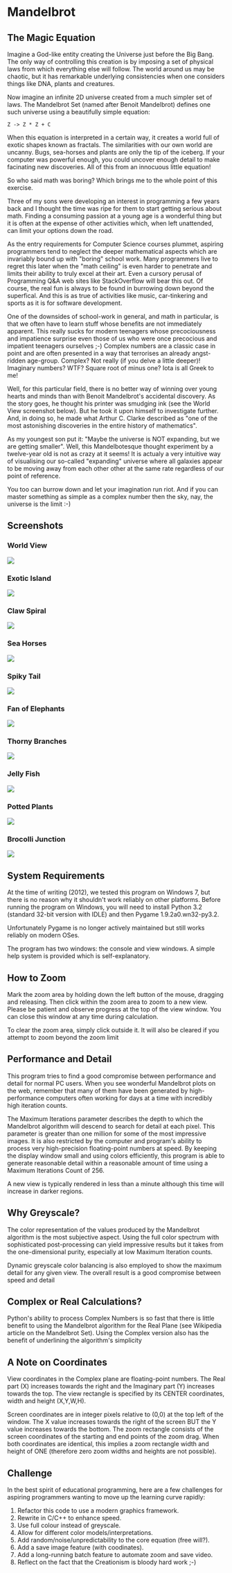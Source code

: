 # Mandelbrot

## The Magic Equation

Imagine a God-like entity creating the Universe just before the
Big Bang. The only way of controlling this creation is by imposing
a set of physical laws from which everything else will follow.
The world around us may be chaotic, but it has remarkable underlying
consistencies when one considers things like DNA, plants and creatures.

Now imagine an infinite 2D universe created from a much simpler
set of laws. The Mandelbrot Set (named after Benoit Mandelbrot)
defines one such universe using a beautifully simple equation:

    Z -> Z * Z + C
  
When this equation is interpreted in a certain way, it creates a
world full of exotic shapes known as fractals. The similarities
with our own world are uncanny. Bugs, sea-horses and plants are
only the tip of the iceberg. If your computer was powerful enough,
you could uncover enough detail to make facinating new discoveries.
All of this from an innocuous little equation!

So who said math was boring? Which brings me to the whole point
of this exercise.

Three of my sons were developing an interest in programming a
few years back and I thought the time was ripe for them to start
getting serious about math. Finding a consuming passion at a
young age is a wonderful thing but it is often at the expense of
other activities which, when left unattended, can limit your
options down the road.

As the entry requirements for Computer Science courses plummet,
aspiring programmers tend to neglect the deeper mathematical
aspects which are invariably bound up with "boring" school work.
Many programmers live to regret this later when the "math ceiling"
is even harder to penetrate and limits their ability to truly
excel at their art. Even a cursory perusal of Programming Q&A web
sites like StackOverflow will bear this out. Of course, the real
fun is always to be found in burrowing down beyond the superfical.
And this is as true of activities like music, car-tinkering and
sports as it is for software development.

One of the downsides of school-work in general, and math in
particular, is that we often have to learn stuff whose benefits
are not immediately apparent. This really sucks for modern
teenagers whose precociousness and impatience surprise even
those of us who were once precocious and impatient teenagers
ourselves ;-) Complex numbers are a classic case in point and are
often presented in a way that terrorises an already angst-ridden
age-group. Complex? Not really (if you delve a little deeper)!
Imaginary numbers? WTF? Square root of minus one? Iota is all
Greek to me!

Well, for this particular field, there is no better way of
winning over young hearts and minds than with Benoit
Mandelbrot's accidental discovery. As the story goes, he
thought his printer was smudging ink (see the World View
screenshot below). But he took it upon himself to investigate
further. And, in doing so, he made what Arthur C. Clarke
described as "one of the most astonishing discoveries in the
entire history of mathematics".

As my youngest son put it: "Maybe the universe is NOT expanding,
but we are getting smaller". Well, this Mandelbotesque thought
experiment by a twelve-year old is not as crazy at it seems!
It is actualy a very intuitive way of visualising our so-called
"expanding" universe where all galaxies appear to be moving away
from each other other at the same rate regardless of our point
of reference.

You too can burrow down and let your imagination run riot.
And if you can master something as simple as a complex number
then the sky, nay, the universe is the limit :-)

## Screenshots

### World View

![](/WorldView.jpg)

### Exotic Island

![](/ExoticIsland.jpg)

### Claw Spiral

![](/ClawSpiral.jpg)

### Sea Horses

![](/SeaHorses.jpg)

### Spiky Tail

![](/SpikyTail.jpg)

### Fan of Elephants

![](/FanOfElephants.jpg)

### Thorny Branches

![](/ThornyBranches.jpg)

### Jelly Fish

![](/JellyFish.jpg)

### Potted Plants

![](/PottedPlants.jpg)

### Brocolli Junction

![](/BrocolliJunction.jpg)

## System Requirements

At the time of writing (2012), we tested this program on Windows 7,
but there is no reason why it shouldn't work reliably on other
platforms. Before running the program on Windows, you will need to
install Python 3.2 (standard 32-bit version with IDLE) and then
Pygame 1.9.2a0.wn32-py3.2.

Unfortunately Pygame is no longer actively maintained but still
works reliably on modern OSes. 

The program has two windows: the console and view windows.
A simple help system is provided which is self-explanatory.

## How to Zoom

Mark the zoom area by holding down the left button of the mouse,
dragging and releasing. Then click within the zoom area to zoom
to a new view. Please be patient and observe progress at the top
of the view window. You can close this window at any time during
calculation.
 
To clear the zoom area, simply click outside it. It will also be
cleared if you attempt to zoom beyond the zoom limit

## Performance and Detail
   
This program tries to find a good compromise between performance
and detail for normal PC users. When you see wonderful Mandelbrot
plots on the web, remember that many of them have been generated
by high-performance computers often working for days at a time
with incredibly high iteration counts.

The Maximum Iterations parameter describes the depth to which the
Mandelbrot algorithm will descend to search for detail at each
pixel. This parameter is greater than one million for some of the
most impressive images. It is also restricted by the computer and
program's ability to process very high-precision floating-point
numbers at speed. By keeping the display window small and using
colors efficiently, this program is able to generate reasonable
detail within a reasonable amount of time using a Maximum
Iterations Count of 256.

A new view is typically rendered in less than a minute although
this time will increase in darker regions.

## Why Greyscale?
   
The color representation of the values produced by the Mandelbrot
algorithm is the most subjective aspect. Using the full color
spectrum with sophisticated post-processing can yield impressive
results but it takes from the one-dimensional purity, especially
at low Maximum Iteration counts.
 
Dynamic greyscale color balancing is also employed to show the
maximum detail for any given view. The overall result is a good
compromise between speed and detail

## Complex or Real Calculations?

Python's ability to process Complex Numbers is so fast that
there is little benefit to using the Mandelbrot algorithm for
the Real Plane (see Wikipedia article on the Mandelbrot Set).
Using the Complex version also has the benefit of underlining
the algorithm's simplicity

## A Note on Coordinates

View coordinates in the Complex plane are floating-point
numbers. The Real part (X) increases towards the right and
the Imaginary part (Y) increases towards the top. The view
rectangle is specified by its CENTER coordinates, width and
height (X,Y,W,H).

Screen coordinates are in integer pixels relative to (0,0)
at the top left of the window. The X value increases towards
the right of the screen BUT the Y value increases towards
the bottom. The zoom rectangle consists of the screen
coordinates of the starting and end points of the zoom drag.
When both coordinates are identical, this implies a zoom
rectangle width and height of ONE (therefore zero zoom
widths and heights are not possible).

## Challenge

In the best spirit of educational programming, here are a
few challenges for aspiring programmers wanting to move up
the learning curve rapidly:

1. Refactor this code to use a modern graphics framework.
2. Rewrite in C/C++ to enhance speed.
3. Use full colour instead of greyscale.
4. Allow for different color models/interpretations.
5. Add random/noise/unpredictability to the core equation (free will?).
6. Add a save image feature (with coodinates).
7. Add a long-running batch feature to automate zoom and save video.
8. Reflect on the fact that the Creationism is bloody hard work ;-)
